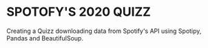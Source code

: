 # SPOTOFY'S 2020 QUIZZ
Creating a Quizz downloading data from Spotify's API using Spotipy, Pandas and BeautifulSoup.
